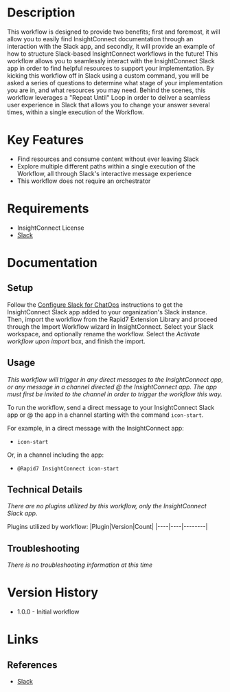 # Description

This workflow is designed to provide two benefits; first and foremost, it will allow you to easily find InsightConnect documentation through an interaction with the Slack app, and secondly, it will provide an example of how to structure Slack-based InsightConnect workflows in the future! This workflow allows you to seamlessly interact with the InsightConnect Slack app in order to find helpful resources to support your implementation. By kicking this workflow off in Slack using a custom command, you will be asked a series of questions to determine what stage of your implementation you are in, and what resources you may need. Behind the scenes, this workflow leverages a "Repeat Until" Loop in order to deliver a seamless user experience in Slack that allows you to change your answer several times, within a single execution of the Workflow. 


# Key Features

* Find resources and consume content without ever leaving Slack
* Explore multiple different paths within a single execution of the Workflow, all through Slack's interactive message experience
* This workflow does not require an orchestrator

# Requirements

* InsightConnect License
* [Slack](https://insightconnect.help.rapid7.com/docs/configure-slack-for-chatops)

# Documentation

## Setup

Follow the [Configure Slack for ChatOps](https://docs.rapid7.com/insightconnect/configure-slack-for-chatops) instructions to get the InsightConnect Slack app added to your organization's Slack instance. Then, import the workflow from the Rapid7 Extension Library and proceed through the Import Workflow wizard in InsightConnect. Select your Slack workspace, and optionally rename the workflow. Select the _Activate workflow upon import_ box, and finish the import.

## Usage

_This workflow will trigger in any direct messages to the InsightConnect app, or any message in a channel directed @ the InsightConnect app. The app must first be invited to the channel in order to trigger the workflow this way._

To run the workflow, send a direct message to your InsightConnect Slack app or @ the app in a channel starting with the command `icon-start`.

For example, in a direct message with the InsightConnect app:

* `icon-start`

Or, in a channel including the app:

* `@Rapid7 InsightConnect icon-start`

## Technical Details

_There are no plugins utilized by this workflow, only the InsightConnect Slack app_.

Plugins utilized by workflow:
|Plugin|Version|Count|
|----|----|--------|

## Troubleshooting

_There is no troubleshooting information at this time_

# Version History

* 1.0.0 - Initial workflow

# Links

## References

* [Slack](https://slack.com)
